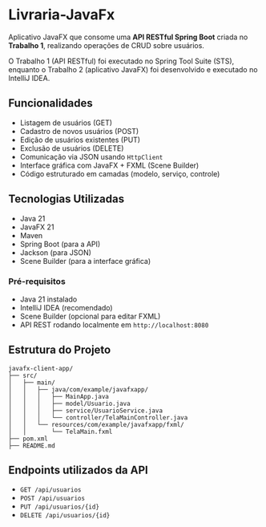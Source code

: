 # Livraria-JavaFx
Aplicativo JavaFX que consome uma **API RESTful Spring Boot** criada no **Trabalho 1**, realizando operações de CRUD sobre usuários.

O Trabalho 1 (API RESTful) foi executado no Spring Tool Suite (STS), enquanto o Trabalho 2 (aplicativo JavaFX) foi desenvolvido e executado no IntelliJ IDEA.

## Funcionalidades

- Listagem de usuários (GET)
- Cadastro de novos usuários (POST)
- Edição de usuários existentes (PUT)
- Exclusão de usuários (DELETE)
- Comunicação via JSON usando `HttpClient`
- Interface gráfica com JavaFX + FXML (Scene Builder)
- Código estruturado em camadas (modelo, serviço, controle)

## Tecnologias Utilizadas

- Java 21
- JavaFX 21
- Maven
- Spring Boot (para a API)
- Jackson (para JSON)
- Scene Builder (para a interface gráfica)

### Pré-requisitos

- Java 21 instalado
- IntelliJ IDEA (recomendado)
- Scene Builder (opcional para editar FXML)
- API REST rodando localmente em `http://localhost:8080`

## Estrutura do Projeto

```
javafx-client-app/
├── src/
│   ├── main/
│   │   ├── java/com/example/javafxapp/
│   │   │   ├── MainApp.java
│   │   │   ├── model/Usuario.java
│   │   │   ├── service/UsuarioService.java
│   │   │   └── controller/TelaMainController.java
│   │   └── resources/com/example/javafxapp/fxml/
│   │       └── TelaMain.fxml
├── pom.xml
├── README.md
```

## Endpoints utilizados da API

- `GET /api/usuarios`
- `POST /api/usuarios`
- `PUT /api/usuarios/{id}`
- `DELETE /api/usuarios/{id}`

